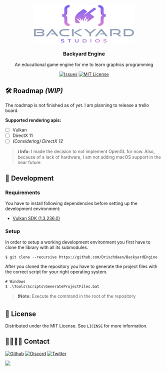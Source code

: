 <a name="readme-top"></a>

<div align="center">
  <a href="https://github.com/Drischdaan/BackyardEngine">
    <img src="https://raw.githubusercontent.com/Backyard-Studios/Branding/24006b7753330c3193ae399bb792a810304aea37/Logo/Logo.svg" alt="Logo" width="320" height="120">
  </a>
  <h3 align="center">Backyard Engine</h3>
  <p align="center">
    An educational game engine for me to learn graphics programming
    <br />
  </p>
</div>

<div align="center">

  [![Issues][issues-shield]][issues-url]
  [![MIT License][license-shield]][license-url]

</div>

## 🛠️ Roadmap *(WIP)*

The roadmap is not finished as of yet. I am planning to release a trello board.

**Supported rendering apis:**

- [ ] Vulkan
- [ ] DirectX 11
- [ ] *(Considering) DirectX 12*

> **ℹ️ Info:** I made the decision to not implement OpenGL for now. Also, because of a lack of hardware, I am not adding macOS support in the near future

## 🚀 Development

### Requirements

You have to install following dependencies before setting up the development environment:

- [Vulkan SDK (1.3.236.0)](https://sdk.lunarg.com/sdk/download/1.3.236.0/windows/VulkanSDK-1.3.236.0-Installer.exe)

### Setup

In order to setup a working development environment you first have to clone the library with all its submodules.

```shell
$ git clone --recursive https://github.com/Drischdaan/BackyardEngine
```

After you cloned the repository you have to generate the project files with the correct script for your right operating system.

```shell
# Windows
$ .\Tools\Scripts\GenerateProjectFiles.bat
```

> **❗Note:** Execute the command in the root of the repository


## 📜 License

Distributed under the MIT License. See `LICENSE` for more information.

## 🫱🏽‍🫲🏽 Contact

[![Github][Github]][Github-url]
[![Discord][Discord]][Discord-url]
[![Twitter][Twitter]][Twitter-url]

<div>
    <a href="https://www.buymeacoffee.com/Drischdaan">
        <img src="https://img.buymeacoffee.com/button-api/?text=Buy me a coffee&emoji=&slug=Drischdaan&button_colour=BD5FFF&font_colour=ffffff&font_family=Lato&outline_colour=000000&coffee_colour=FFDD00">
    </a>
</div>

<!-- Variables -->
[issues-shield]: https://img.shields.io/github/issues/Drischdaan/BackyardEngine.svg?style=for-the-badge
[issues-url]: https://github.com/Drischdaan/BackyardEngine/issues
[license-shield]: https://img.shields.io/github/license/Drischdaan/BackyardEngine.svg?style=for-the-badge
[license-url]: https://github.com/Drischdaan/BackyardEngine/blob/master/LICENSE.txt

<!-- Socials -->
[Github]: https://skillicons.dev/icons?i=github
[Github-url]: https://github.com/Drischdaan
[Discord]: https://skillicons.dev/icons?i=discord
[Discord-url]: https://discord.com/users/244115221776433152
[Twitter]: https://skillicons.dev/icons?i=twitter
[Twitter-url]: https://twitter.com/Drischdaan

<!-- https://github.com/tandpfun/skill-icons -->
<!-- https://github.com/Ileriayo/markdown-badges -->